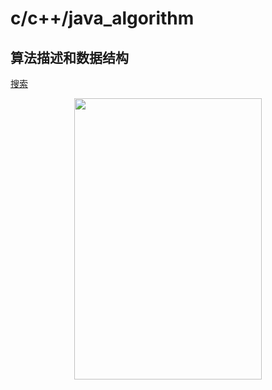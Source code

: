 c/c++/java_algorithm
====
算法描述和数据结构
---- 
[搜索](https://www.google.com.hk/)
<div align=center><img src="https://timgsa.baidu.com/timg?image&quality=80&size=b9999_10000&sec=1571913986766&di=dd40ebe120dbd02c10a236d5231c00d7&imgtype=0&src=http%3A%2F%2Fb-ssl.duitang.com%2Fuploads%2Fitem%2F201806%2F08%2F20180608105727_ecqko.thumb.700_0.jpg" width="300" height="450" /></div>

